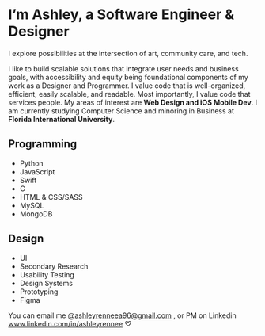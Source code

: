 # I’m Ashley, a Software Engineer & Designer
I explore possibilities at the intersection of art, community care, and tech. 

I like to build scalable solutions that integrate user needs and business goals, with accessibility and equity being foundational components of my work as a Designer and Programmer. I value code that is well-organized, efficient, easily scalable, and readable. Most importantly, I value code that services people.
My areas of interest are **Web Design and iOS Mobile Dev**.
I am currently studying Computer Science and minoring in Business at **Florida International University**. 

## Programming
- Python
- JavaScript
- Swift
- C
- HTML & CSS/SASS
- MySQL
- MongoDB

## Design 
- UI
- Secondary Research
- Usability Testing
- Design Systems
- Prototyping 
- Figma

You can email me @ashleyrenneea96@gmail.com , or PM on Linkedin www.linkedin.com/in/ashleyrennee ♡
